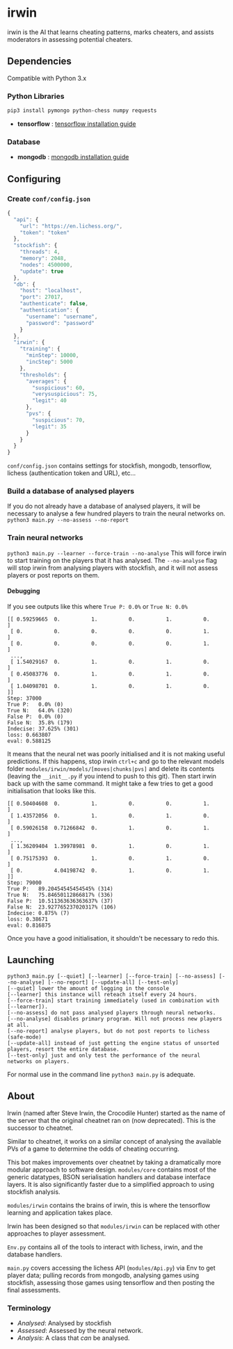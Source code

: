 # irwin
irwin is the AI that learns cheating patterns, marks cheaters, and assists moderators in assessing potential cheaters.

## Dependencies
Compatible with Python 3.x

### Python Libraries
```sh
pip3 install pymongo python-chess numpy requests
```
- **tensorflow** : [tensorflow installation guide](https://www.tensorflow.org/install)

### Database
- **mongodb** : [mongodb installation guide](https://docs.mongodb.com/manual/installation/)

## Configuring
### Create `conf/config.json`
```javascript
{
  "api": {
    "url": "https://en.lichess.org/",
    "token": "token"
  },
  "stockfish": {
    "threads": 4,
    "memory": 2048,
    "nodes": 4500000,
    "update": true
  },
  "db": {
    "host": "localhost",
    "port": 27017,
    "authenticate": false,
    "authentication": {
      "username": "username",
      "password": "password"
    }
  },
  "irwin": {
    "training": {
      "minStep": 10000,
      "incStep": 5000
    },
    "thresholds": {
      "averages": {
        "suspicious": 60,
        "verysuspicious": 75,
        "legit": 40
      },
      "pvs": {
        "suspicious": 70,
        "legit": 35
      }
    }
  }
}
```

`conf/config.json` contains settings for stockfish, mongodb, tensorflow, lichess (authentication token and URL), etc...
### Build a database of analysed players
If you do not already have a database of analysed players, it will be necessary to analyse
a few hundred players to train the neural networks on.
`python3 main.py --no-assess --no-report`

### Train neural networks
`python3 main.py --learner --force-train --no-analyse`
This will force irwin to start training on the players that it has analysed. The `--no-analyse` flag will stop
irwin from analysing players with stockfish, and it will not assess players or post reports on them.

#### Debugging
If you see outputs like this where `True P: 0.0%` or `True N: 0.0%`
```
[[ 0.59259665  0.          1.          0.          1.          0.        ]
 [ 0.          0.          0.          0.          0.          1.        ]
 [ 0.          0.          0.          0.          0.          1.        ]
 ..., 
 [ 1.54029167  0.          1.          0.          1.          0.        ]
 [ 0.45083776  0.          1.          0.          1.          0.        ]
 [ 1.04098701  0.          1.          0.          1.          0.        ]]
Step: 37000
True P:   0.0% (0)
True N:   64.0% (320)
False P:  0.0% (0)
False N:  35.8% (179)
Indecise: 37.625% (301)
loss: 0.663807
eval: 0.588125
```
It means that the neural net was poorly initialised and it is not making useful predictions.
If this happens, stop irwin `ctrl+c` and go to the relevant models folder
`modules/irwin/models/[moves|chunks|pvs]` and delete its contents (leaving the `__init__.py`
if you intend to push to this git). Then start irwin back up with the same command.
It might take a few tries to get a good initialisation that looks like this.

```
[[ 0.50404608  0.          1.          0.          0.          1.        ]
 [ 1.43572056  0.          1.          0.          1.          0.        ]
 [ 0.59026158  0.71266842  0.          1.          0.          1.        ]
 ..., 
 [ 1.36209404  1.39978981  0.          1.          0.          1.        ]
 [ 0.75175393  0.          1.          0.          1.          0.        ]
 [ 0.          4.04198742  0.          1.          0.          1.        ]]
Step: 79000
True P:   89.20454545454545% (314)
True N:   75.84650112866817% (336)
False P:  10.511363636363637% (37)
False N:  23.927765237020317% (106)
Indecise: 0.875% (7)
loss: 0.38671
eval: 0.816875
```

Once you have a good initialisation, it shouldn't be necessary to redo this.

## Launching
```
python3 main.py [--quiet] [--learner] [--force-train] [--no-assess] [--no-analyse] [--no-report] [--update-all] [--test-only]
[--quiet] lower the amount of logging in the console
[--learner] this instance will reteach itself every 24 hours.
[--force-train] start training immediately (used in combination with [--learner]).
[--no-assess] do not pass analysed players through neural networks.
[--no-analyse] disables primary program. Will not process new players at all.
[--no-report] analyse players, but do not post reports to lichess (safe-mode)
[--update-all] instead of just getting the engine status of unsorted players, resort the entire database.
[--test-only] just and only test the performance of the neural networks on players.
```

For normal use in the command line `python3 main.py` is adequate.

## About
Irwin (named after Steve Irwin, the Crocodile Hunter) started as the name of the server that the original
cheatnet ran on (now deprecated). This is the successor to cheatnet.

Similar to cheatnet, it works on a similar concept of analysing the available PVs of a game to determine
the odds of cheating occurring.

This bot makes improvements over cheatnet by taking a dramatically more modular approach to software design.
`modules/core` contains most of the generic datatypes, BSON serialisation handlers and database interface
layers. It is also significantly faster due to a simplified approach to using stockfish analysis.

`modules/irwin` contains the brains of irwin, this is where the tensorflow learning and application takes place.

Irwin has been designed so that `modules/irwin` can be replaced with other approaches to player assessment.

`Env.py` contains all of the tools to interact with lichess, irwin, and the database handlers.

`main.py` covers accessing the lichess API (`modules/Api.py`) via Env to get player data; pulling records from mongodb,
analysing games using stockfish, assessing those games using tensorflow and then posting the final assessments.

### Terminology
- _Analysed_: Analysed by stockfish
- _Assessed_: Assessed by the neural network.
- _Analysis_: A class that _can_ be analysed.
